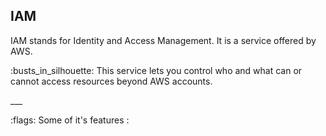 ## IAM 

IAM stands for Identity and Access Management. It is a service offered by AWS.

<dl>
<dt> :busts_in_silhouette: This service lets you control who and what can or cannot access resources beyond AWS accounts. </dl>
</dt>
___

<dl>
<dt> :flags: Some of it's features : </dl>
</dl>


